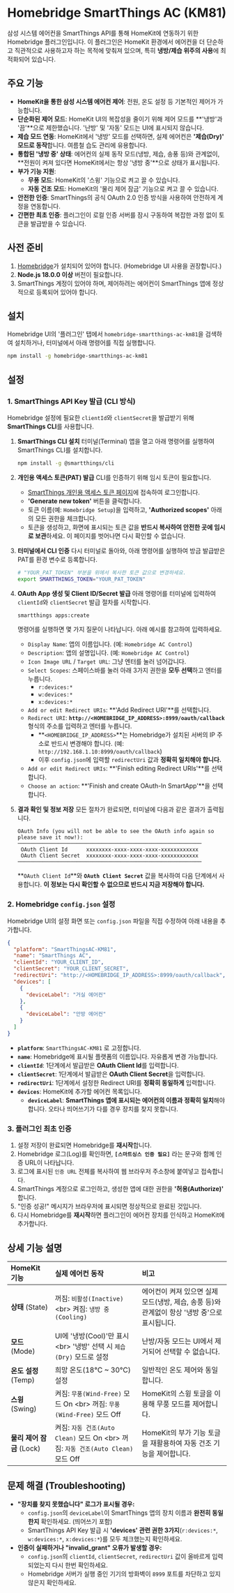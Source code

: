 # Homebridge SmartThings AC (KM81)

삼성 시스템 에어컨을 SmartThings API를 통해 HomeKit에 연동하기 위한 Homebridge 플러그인입니다. 이 플러그인은 HomeKit 환경에서 에어컨을 더 단순하고 직관적으로 사용하고자 하는 목적에 맞춰져 있으며, 특히 **냉방/제습 위주의 사용**에 최적화되어 있습니다.

## 주요 기능

* **HomeKit을 통한 삼성 시스템 에어컨 제어**: 전원, 온도 설정 등 기본적인 제어가 가능합니다.
* **단순화된 제어 모드**: HomeKit UI의 복잡성을 줄이기 위해 제어 모드를 **'냉방'과 '끔'**으로 제한했습니다. '난방' 및 '자동' 모드는 UI에 표시되지 않습니다.
* **제습 모드 연동**: HomeKit에서 '냉방' 모드를 선택하면, 실제 에어컨은 **'제습(Dry)' 모드로 동작**합니다. 여름철 습도 관리에 유용합니다.
* **통합된 '냉방 중' 상태**: 에어컨의 실제 동작 모드(냉방, 제습, 송풍 등)와 관계없이, **전원이 켜져 있다면 HomeKit에서는 항상 '냉방 중'**으로 상태가 표시됩니다.
* **부가 기능 지원**:
    * **무풍 모드**: HomeKit의 '스윙' 기능으로 켜고 끌 수 있습니다.
    * **자동 건조 모드**: HomeKit의 '물리 제어 잠금' 기능으로 켜고 끌 수 있습니다.
* **안전한 인증**: SmartThings의 공식 OAuth 2.0 인증 방식을 사용하여 안전하게 계정을 연동합니다.
* **간편한 최초 인증**: 플러그인이 로컬 인증 서버를 잠시 구동하여 복잡한 과정 없이 토큰을 발급받을 수 있습니다.

## 사전 준비

1.  [Homebridge](https://homebridge.io/)가 설치되어 있어야 합니다. (Homebridge UI 사용을 권장합니다.)
2.  **Node.js 18.0.0 이상** 버전이 필요합니다.
3.  SmartThings 계정이 있어야 하며, 제어하려는 에어컨이 SmartThings 앱에 정상적으로 등록되어 있어야 합니다.

## 설치

Homebridge UI의 '플러그인' 탭에서 `homebridge-smartthings-ac-km81`을 검색하여 설치하거나, 터미널에서 아래 명령어를 직접 실행합니다.

```sh
npm install -g homebridge-smartthings-ac-km81
````

## 설정

### 1\. SmartThings API Key 발급 (CLI 방식)

Homebridge 설정에 필요한 `clientId`와 `clientSecret`을 발급받기 위해 **SmartThings CLI**를 사용합니다.

1.  **SmartThings CLI 설치**
    터미널(Terminal) 앱을 열고 아래 명령어를 실행하여 SmartThings CLI를 설치합니다.

    ```sh
    npm install -g @smartthings/cli
    ```

2.  **개인용 액세스 토큰(PAT) 발급**
    CLI를 인증하기 위해 임시 토큰이 필요합니다.

      * [SmartThings 개인용 액세스 토큰 페이지](https://account.smartthings.com/tokens)에 접속하여 로그인합니다.
      * **'Generate new token'** 버튼을 클릭합니다.
      * 토큰 이름(예: `Homebridge Setup`)을 입력하고, **'Authorized scopes'** 아래의 모든 권한을 체크합니다.
      * 토큰을 생성하고, 화면에 표시되는 토큰 값을 **반드시 복사하여 안전한 곳에 임시로 보관**하세요. 이 페이지를 벗어나면 다시 확인할 수 없습니다.

3.  **터미널에서 CLI 인증**
    다시 터미널로 돌아와, 아래 명령어를 실행하여 방금 발급받은 PAT를 환경 변수로 등록합니다.

    ```sh
    # "YOUR_PAT_TOKEN" 부분을 위에서 복사한 토큰 값으로 변경하세요.
    export SMARTTHINGS_TOKEN="YOUR_PAT_TOKEN"
    ```

4.  **OAuth App 생성 및 Client ID/Secret 발급**
    아래 명령어를 터미널에 입력하여 `clientId`와 `clientSecret` 발급 절차를 시작합니다.

    ```sh
    smartthings apps:create
    ```

    명령어를 실행하면 몇 가지 질문이 나타납니다. 아래 예시를 참고하여 입력하세요.

      * `Display Name`: 앱의 이름입니다. (예: `Homebridge AC Control`)
      * `Description`: 앱의 설명입니다. (예: `Homebridge AC Control`)
      * `Icon Image URL` / `Target URL`: 그냥 엔터를 눌러 넘어갑니다.
      * `Select Scopes`: 스페이스바를 눌러 아래 3가지 권한을 **모두 선택**하고 엔터를 누릅니다.
          * `r:devices:*`
          * `w:devices:*`
          * `x:devices:*`
      * `Add or edit Redirect URIs`: \*\*'Add Redirect URI'\*\*를 선택합니다.
      * `Redirect URI`: **`http://<HOMEBRIDGE_IP_ADDRESS>:8999/oauth/callback`** 형식의 주소를 입력하고 엔터를 누릅니다.
          * \*\*`<HOMEBRIDGE_IP_ADDRESS>`\*\*는 Homebridge가 설치된 서버의 IP 주소로 반드시 변경해야 합니다. (예: `http://192.168.1.10:8999/oauth/callback`)
          * 이후 `config.json`에 입력할 `redirectUri` 값과 **정확히 일치해야 합니다.**
      * `Add or edit Redirect URIs`: \*\*'Finish editing Redirect URIs'\*\*를 선택합니다.
      * `Choose an action`: \*\*'Finish and create OAuth-In SmartApp'\*\*을 선택합니다.

5.  **결과 확인 및 정보 저장**
    모든 절차가 완료되면, 터미널에 다음과 같은 결과가 출력됩니다.

    ```
    OAuth Info (you will not be able to see the OAuth info again so please save it now!):
    ───────────────────────────────────────────────────────────
     OAuth Client Id      xxxxxxxx-xxxx-xxxx-xxxx-xxxxxxxxxxxx
     OAuth Client Secret  xxxxxxxx-xxxx-xxxx-xxxx-xxxxxxxxxxxx
    ───────────────────────────────────────────────────────────
    ```

    \*\*`OAuth Client Id`\*\*와 **`OAuth Client Secret`** 값을 복사하여 다음 단계에서 사용합니다. **이 정보는 다시 확인할 수 없으므로 반드시 지금 저장해야 합니다.**

### 2\. Homebridge `config.json` 설정

Homebridge UI의 설정 화면 또는 `config.json` 파일을 직접 수정하여 아래 내용을 추가합니다.

```json
{
  "platform": "SmartThingsAC-KM81",
  "name": "SmartThings AC",
  "clientId": "YOUR_CLIENT_ID",
  "clientSecret": "YOUR_CLIENT_SECRET",
  "redirectUri": "http://<HOMEBRIDGE_IP_ADDRESS>:8999/oauth/callback",
  "devices": [
    {
      "deviceLabel": "거실 에어컨"
    },
    {
      "deviceLabel": "안방 에어컨"
    }
  ]
}
```

  * **`platform`**: `SmartThingsAC-KM81` 로 고정합니다.
  * **`name`**: Homebridge에 표시될 플랫폼의 이름입니다. 자유롭게 변경 가능합니다.
  * **`clientId`**: 1단계에서 발급받은 **OAuth Client Id**를 입력합니다.
  * **`clientSecret`**: 1단계에서 발급받은 **OAuth Client Secret**을 입력합니다.
  * **`redirectUri`**: 1단계에서 설정한 Redirect URI를 **정확히 동일하게** 입력합니다.
  * **`devices`**: HomeKit에 추가할 에어컨 목록입니다.
      * **`deviceLabel`**: **SmartThings 앱에 표시되는 에어컨의 이름과 정확히 일치**해야 합니다. 오타나 띄어쓰기가 다를 경우 장치를 찾지 못합니다.

### 3\. 플러그인 최초 인증

1.  설정 저장이 완료되면 Homebridge를 **재시작**합니다.
2.  Homebridge 로그(Log)를 확인하면, **`[스마트싱스 인증 필요]`** 라는 문구와 함께 인증 URL이 나타납니다.
3.  로그에 표시된 `인증 URL` 전체를 복사하여 웹 브라우저 주소창에 붙여넣고 접속합니다.
4.  SmartThings 계정으로 로그인하고, 생성한 앱에 대한 권한을 **'허용(Authorize)'** 합니다.
5.  "인증 성공\!" 메시지가 브라우저에 표시되면 정상적으로 완료된 것입니다.
6.  다시 Homebridge를 **재시작**하면 플러그인이 에어컨 장치를 인식하고 HomeKit에 추가합니다.

## 상세 기능 설명

| HomeKit 기능        | 실제 에어컨 동작                                                       | 비고                                                                                         |
| :------------------ | :--------------------------------------------------------------------- | :------------------------------------------------------------------------------------------- |
| **상태** (State)    | 꺼짐: `비활성(Inactive)` \<br\> 켜짐: `냉방 중(Cooling)`                  | 에어컨이 켜져 있으면 실제 모드(냉방, 제습, 송풍 등)와 관계없이 항상 '냉방 중'으로 표시됩니다. |
| **모드** (Mode)     | UI에 '냉방(Cool)'만 표시 \<br\> '냉방' 선택 시 `제습(Dry)` 모드로 설정     | 난방/자동 모드는 UI에서 제거되어 선택할 수 없습니다.                                         |
| **온도 설정** (Temp) | 희망 온도(18°C \~ 30°C) 설정                                            | 일반적인 온도 제어와 동일합니다.                                                             |
| **스윙** (Swing)    | 켜짐: `무풍(Wind-Free)` 모드 On \<br\> 꺼짐: `무풍(Wind-Free)` 모드 Off    | HomeKit의 스윙 토글을 이용해 무풍 모드를 제어합니다.                                         |
| **물리 제어 잠금** (Lock) | 켜짐: `자동 건조(Auto Clean)` 모드 On \<br\> 꺼짐: `자동 건조(Auto Clean)` 모드 Off | HomeKit의 부가 기능 토글을 재활용하여 자동 건조 기능을 제어합니다.                             |

## 문제 해결 (Troubleshooting)

  * **"장치를 찾지 못했습니다" 로그가 표시될 경우:**
      * `config.json`의 `deviceLabel`이 SmartThings 앱의 장치 이름과 **완전히 동일한지** 확인하세요. (띄어쓰기 포함)
      * SmartThings API Key 발급 시 **'devices' 관련 권한 3가지**(`r:devices:*`, `w:devices:*`, `x:devices:*`)를 모두 체크했는지 확인하세요.
  * **인증이 실패하거나 "invalid\_grant" 오류가 발생할 경우:**
      * `config.json`의 `clientId`, `clientSecret`, `redirectUri` 값이 올바르게 입력되었는지 다시 한번 확인하세요.
      * Homebridge 서버가 실행 중인 기기의 방화벽이 `8999` 포트를 차단하고 있지 않은지 확인하세요.

<!-- end list -->

```
```
